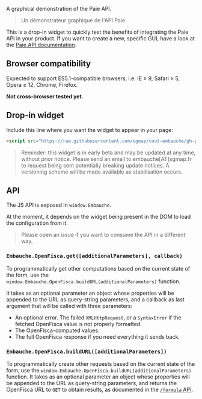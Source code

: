 A graphical demonstration of the Paie API.

> Un démonstrateur graphique de l'API Paie.


This is a drop-in widget to quickly test the benefits of integrating the Paie API in your product. If you want to create a new, specific GUI, have a look at the [Paie API documentation](http://embauche.sgmap.fr).


Browser compatibility
---------------------

Expected to support ES5.1-compatible browsers, i.e. IE ≥ 9, Safari ≥ 5, Opera ≥ 12, Chrome, Firefox.

**Not cross-browser tested yet.**


Drop-in widget
--------------

Include this line where you want the widget to appear in your page:

```html
<script src="https://raw.githubusercontent.com/sgmap/cout-embauche/gh-pages/dist/cout-embauche-widget.js"></script>
```

> Reminder: this widget is in early beta and may be updated at any time, without prior notice. Please send an email to embauche[AT]sgmap.fr to request being sent potentially breaking update notices.
> A versioning scheme will be made available as stabilisation occurs.


API
---

The JS API is exposed in `window.Embauche`.

At the moment, it depends on the widget being present in the DOM to load the configuration from it.

> Please open an issue if you want to consume the API in a different way.


### `Embauche.OpenFisca.get([additionalParameters], callback)`

To programmatically get other computations based on the current state of the form, use the `window.Embauche.OpenFisca.buildURL(additionalParameters)` function.

It takes as an optional parameter an object whose properties will be appended to the URL as query-string parameters, and a callback as last argument that will be called with three parameters:

- An optional error. The failed `XMLHttpRequest`, or a `SyntaxError` if the fetched OpenFisca value is not properly formatted.
- The OpenFisca-computed values.
- The full OpenFisca response if you need everything it sends back.


### `Embauche.OpenFisca.buildURL([additionalParameters])`

To programmatically create other requests based on the current state of the form, use the `window.Embauche.OpenFisca.buildURL(additionalParameters)` function. It takes as an optional parameter an object whose properties will be appended to the URL as query-string parameters, and returns the OpenFisca URL to `GET` to obtain results, as documented in the [`/formula` API](http://embauche.sgmap.fr/api/doc).
